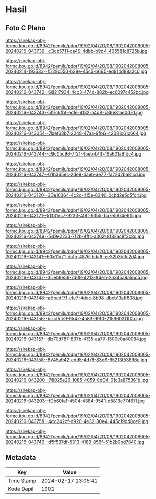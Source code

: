 # Hasil

## Foto C Plano

https://sirekap-obj-formc.kpu.go.id/8942/pemilu/pdpr/19/02/04/20/08/1902042008005-20240216-043739--c3cb5711-ca49-4dbb-b9d4-405581c8725b.jpg

https://sirekap-obj-formc.kpu.go.id/8942/pemilu/pdpr/19/02/04/20/08/1902042008005-20240214-193533--f529c550-b28e-45c5-b665-ed914d88a2c0.jpg

https://sirekap-obj-formc.kpu.go.id/8942/pemilu/pdpr/19/02/04/20/08/1902042008005-20240216-043742--68217934-4cc3-474d-882b-ec6097c452bc.jpg

https://sirekap-obj-formc.kpu.go.id/8942/pemilu/pdpr/19/02/04/20/08/1902042008005-20240216-043743--5f7c6fbf-ec1e-4132-a4d8-c89e81ae0d7d.jpg

https://sirekap-obj-formc.kpu.go.id/8942/pemilu/pdpr/19/02/04/20/08/1902042008005-20240216-043054--7bef68b7-2248-47aa-9fb6-42081c61c664.jpg

https://sirekap-obj-formc.kpu.go.id/8942/pemilu/pdpr/19/02/04/20/08/1902042008005-20240216-043744--c9c05c96-7f21-45eb-b1ff-16a601a8fdc4.jpg

https://sirekap-obj-formc.kpu.go.id/8942/pemilu/pdpr/19/02/04/20/08/1902042008005-20240216-043747--61b365ec-2de9-4aeb-ae77-fa72d2ba81cd.jpg

https://sirekap-obj-formc.kpu.go.id/8942/pemilu/pdpr/19/02/04/20/08/1902042008005-20240216-043120--33e10364-4c2c-415e-8340-0cbd2e5d5fc4.jpg

https://sirekap-obj-formc.kpu.go.id/8942/pemilu/pdpr/19/02/04/20/08/1902042008005-20240216-043121--51f31ec7-9233-4f9f-93b5-ba7e5974e9f5.jpg

https://sirekap-obj-formc.kpu.go.id/8942/pemilu/pdpr/19/02/04/20/08/1902042008005-20240216-043749--549e2233-7f2b-4ffc-a362-8f82ac8f3c8d.jpg

https://sirekap-obj-formc.kpu.go.id/8942/pemilu/pdpr/19/02/04/20/08/1902042008005-20240216-043141--63c11d71-da1b-4876-bda6-ee32b3b3c2d4.jpg

https://sirekap-obj-formc.kpu.go.id/8942/pemilu/pdpr/19/02/04/20/08/1902042008005-20240216-043147--30eb9e56-7d09-4213-84eb-2a345a9a5bc5.jpg

https://sirekap-obj-formc.kpu.go.id/8942/pemilu/pdpr/19/02/04/20/08/1902042008005-20240216-043148--a5bedf71-efe7-4ddc-8b98-dbcb13aff608.jpg

https://sirekap-obj-formc.kpu.go.id/8942/pemilu/pdpr/19/02/04/20/08/1902042008005-20240216-043156--bdcf5fe9-9547-4a83-99f0-215960311f0b.jpg

https://sirekap-obj-formc.kpu.go.id/8942/pemilu/pdpr/19/02/04/20/08/1902042008005-20240216-043157--db70d787-837b-4135-aa77-f500e0a40084.jpg

https://sirekap-obj-formc.kpu.go.id/8942/pemilu/pdpr/19/02/04/20/08/1902042008005-20240216-043158--8745a942-cdd5-4d78-83c9-65213f53896c.jpg

https://sirekap-obj-formc.kpu.go.id/8942/pemilu/pdpr/19/02/04/20/08/1902042008005-20240216-043200--78025e26-1085-4059-8d04-01c3a875361b.jpg

https://sirekap-obj-formc.kpu.go.id/8942/pemilu/pdpr/19/02/04/20/08/1902042008005-20240216-043203--f9b60fa1-4504-4384-9541-d5813e77467f.jpg

https://sirekap-obj-formc.kpu.go.id/8942/pemilu/pdpr/19/02/04/20/08/1902042008005-20240216-043758--4cc242cf-d920-4e32-80e4-445c19dd8ce9.jpg

https://sirekap-obj-formc.kpu.go.id/8942/pemilu/pdpr/19/02/04/20/08/1902042008005-20240216-043740--d5f537df-5313-4189-856f-51b2b0bd7840.jpg


## Metadata

| Key        | Value               |
| ---------- | ------------------- |
| Time Stamp | 2024-02-17 13:05:41 |
| Kode Dapil | 1901                |



